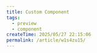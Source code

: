 ```yaml
---
title: Custom Component
tags:
  - preview
  - component
createTime: 2025/05/27 22:15:06
permalink: /article/w1s4zu15/
---
```


<CustomComponent />
